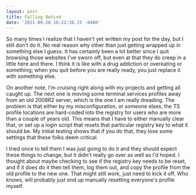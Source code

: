 ```yaml
--- 
layout: post 
title: Falling Behind 
date: '2021-09-28 16:22:36.15 -0400' 
--- 
```

So many times I realize that I haven't yet written my post for the day, but I still don't do it. No real reason 
why other than just getting wrapped up in something else I guess. It has certainly been a lot better since I 
quit browsing those websites I've sworn off, but even at that they do creep in a little here and there. I think 
it is like with a drug addiction or overeating or something; when you quit before you are really ready, you just 
replace it with something else. 

On another note, I'm cruising right along with my projects and getting all caught up. The next one is moving 
some terminal services profiles away from an old 2008R2 server, which is the one I am really dreading. The 
problem is that either by my misconfiguration, or someone elses, the TS profile locations are hard-coded into 
the registry for users who are more than a couple of years old. This means that I have to either manually clear 
that, or set up a login script that resets that particular registry key to what it should be. My intiial testing 
shows that if you do that, they lose some settings that these folks deem critical. 

I tried once to tell them I was just going to do it and they should expect these things to change, but it didn't 
really go over as well as I'd hoped. I thought about maybe checking to see if the registry key needs to be 
reset, and if it does do it then tell them, log them out, and copy the profile from the old profile to the new 
one. That might still work, just need to kick it off. Who knows, will probably just end up manually resetting 
everyone's profile myself. 
